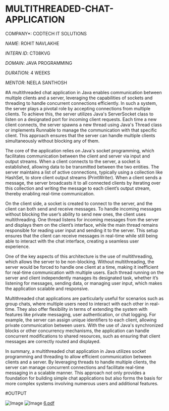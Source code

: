 # MULTITHREADED-CHAT-APPLICATION

COMPANY*: CODTECH IT SOLUTIONS

*NAME*: ROHIT NAVLAKHE

*INTERN ID*: CT08KVG

*DOMAIN*: JAVA PROGRAMMING

*DURATION*: 4 WEEKS

*MENTOR*: NEELA SANTHOSH

#A multithreaded chat application in Java enables communication between multiple clients and a server, leveraging the capabilities of sockets and threading to handle concurrent connections efficiently. In such a system, the server plays a pivotal role by accepting connections from multiple clients. To achieve this, the server utilizes Java's ServerSocket class to listen on a designated port for incoming client requests. Each time a new client connects, the server spawns a new thread using Java's Thread class or implements Runnable to manage the communication with that specific client. This approach ensures that the server can handle multiple clients simultaneously without blocking any of them.

The core of the application relies on Java's socket programming, which facilitates communication between the client and server via input and output streams. When a client connects to the server, a socket is established, allowing data to be transmitted between the two entities. The server maintains a list of active connections, typically using a collection like HashSet, to store client output streams (PrintWriter). When a client sends a message, the server broadcasts it to all connected clients by iterating over this collection and writing the message to each client’s output stream, thereby enabling real-time communication.

On the client side, a socket is created to connect to the server, and the client can both send and receive messages. To handle incoming messages without blocking the user’s ability to send new ones, the client uses multithreading. One thread listens for incoming messages from the server and displays them on the client’s interface, while the main thread remains responsible for reading user input and sending it to the server. This setup ensures that the client can receive messages in real-time while still being able to interact with the chat interface, creating a seamless user experience.

One of the key aspects of this architecture is the use of multithreading, which allows the server to be non-blocking. Without multithreading, the server would be forced to handle one client at a time, making it inefficient for real-time communication with multiple users. Each thread running on the server and client independently manages its designated task, whether it’s listening for messages, sending data, or managing user input, which makes the application scalable and responsive.

Multithreaded chat applications are particularly useful for scenarios such as group chats, where multiple users need to interact with each other in real-time. They also offer flexibility in terms of extending the system with features like private messaging, user authentication, or chat logging. For example, the server can assign unique identifiers to each client, allowing private communication between users. With the use of Java's synchronized blocks or other concurrency mechanisms, the application can handle concurrent modifications to shared resources, such as ensuring that client messages are correctly routed and displayed.

In summary, a multithreaded chat application in Java utilizes socket programming and threading to allow efficient communication between clients and a server. By leveraging threads to handle multiple clients, the server can manage concurrent connections and facilitate real-time messaging in a scalable manner. This approach not only provides a foundation for building simple chat applications but also forms the basis for more complex systems involving numerous users and additional features.

#OUTPUT

![Image](https://github.com/user-attachments/assets/408aaa6a-9eab-4c94-a9e5-21b118c5e585)
![Image](https://github.com/user-attachments/assets/68e5062f-e306-479b-9933-567201250214)
[6.pdf](https://github.com/user-attachments/files/18653728/6.pdf)

